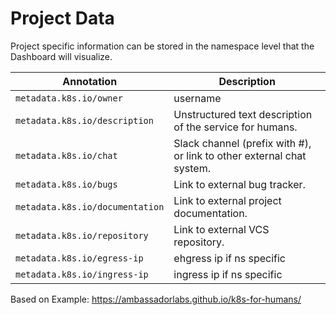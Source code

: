 # Project Data

Project specific information can be stored in the namespace level that the Dashboard will visualize.

| Annotation | Description |
| ---------- | ----------- |
| `metadata.k8s.io/owner` | username |
| `metadata.k8s.io/description` | Unstructured text description of the service for humans. |
| `metadata.k8s.io/chat` | Slack channel (prefix with #), or link to other external chat system. |
| `metadata.k8s.io/bugs` | Link to external bug tracker. |
| `metadata.k8s.io/documentation` | Link to external project documentation. |
| `metadata.k8s.io/repository` | Link to external VCS repository. |
| `metadata.k8s.io/egress-ip` | ehgress ip if ns specific |
| `metadata.k8s.io/ingress-ip` | ingress ip if ns specific |

Based on Example: https://ambassadorlabs.github.io/k8s-for-humans/
